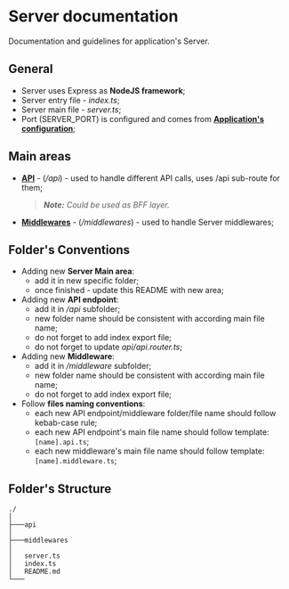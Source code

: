 # Server documentation
Documentation and guidelines for application's Server.

## General
- Server uses Express as **NodeJS framework**;
- Server entry file - *index.ts*;
- Server main file - *server.ts*;
- Port (SERVER_PORT) is configured and comes from **[Application's configuration](/config/application/application.config.js)**;

## Main areas
- **[API](/src/server/api/index.ts)** - (*/api*) - used to handle different API calls, uses /api sub-route for them;
    > ***Note:** Could be used as BFF layer.*
- **[Middlewares](/src/server/middlewares/index.ts)** - (*/middlewares*) - used to handle Server middlewares;

## Folder's Conventions
- Adding new **Server Main area**:
    - add it in new specific folder;
    - once finished - update this README with new area;
- Adding new **API endpoint**:
    - add it in */api* subfolder;
    - new folder name should be consistent with according main file name;
    - do not forget to add index export file;
    - do not forget to update *api/api.router.ts*;
- Adding new **Middleware**:
    - add it in */middleware* subfolder;
    - new folder name should be consistent with according main file name;
    - do not forget to add index export file;
- Follow **files naming conventions**:
    - each new API endpoint/middleware folder/file name should follow kebab-case rule;
    - each new API endpoint's main file name should follow template: `[name].api.ts`;
    - each new middleware's main file name should follow template: `[name].middleware.ts`;

## Folder's Structure
```
./
│
├───api
│
├───middlewares
│
│   server.ts
│   index.ts
│   README.md
└───
```

